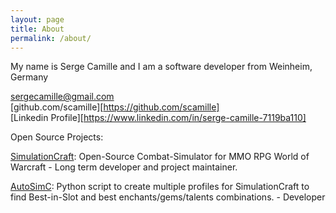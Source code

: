 ```yaml
---
layout: page
title: About
permalink: /about/
---
```


My name is Serge Camille and I am a software developer from Weinheim, Germany

[sergecamille@gmail.com](mailto:sergecamille@gmail.com) \
[github.com/scamille][https://github.com/scamille] \
[Linkedin Profile][https://www.linkedin.com/in/serge-camille-7119ba110]



Open Source Projects:

[SimulationCraft](https://github.com/simulationcraft/simc): Open-Source Combat-Simulator for MMO RPG World of Warcraft - Long term developer and project maintainer.

[AutoSimC](https://github.com/SimCMinMax/AutoSimC): Python script to create multiple profiles for SimulationCraft to find Best-in-Slot and best enchants/gems/talents combinations. - Developer